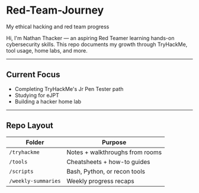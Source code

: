 # Red-Team-Journey
My ethical hacking and red team progress  


Hi, I'm Nathan Thacker — an aspiring Red Teamer learning hands-on cybersecurity skills. This repo documents my growth through TryHackMe, tool usage, home labs, and more.

---

##  Current Focus
- Completing TryHackMe's Jr Pen Tester path
- Studying for eJPT
- Building a hacker home lab

---

##  Repo Layout

| Folder | Purpose |
|--------|---------|
| `/tryhackme` | Notes + walkthroughs from rooms |
| `/tools` | Cheatsheets + how-to guides |
| `/scripts` | Bash, Python, or recon tools |
| `/weekly-summaries` | Weekly progress recaps |

